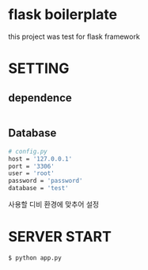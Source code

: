 # flask boilerplate

this project was test for flask framework

# SETTING

## dependence

```bash

```

## Database

```bash
# config.py
host = '127.0.0.1'
port = '3306'
user = 'root'
password = 'password'
database = 'test'
```
사용할 디비 환경에 맞추어 설정

# SERVER START

```python
$ python app.py
```
